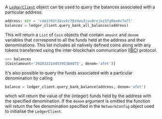 A  [`LedgerClient`](connect-to-network.md) object can be used to query the balances associated with a particular address:

```python
address: str = 'c4e1t62t32vvkr78zdws3jvu9rxjkz3fy0ex4v7e7l'
balances = ledger_client.query_bank_all_balances(address)
```

This will return a `List` of `Coin` objects that contain `amount` and  `denom` variables that correspond to all the funds held at the address and their denominations. This list includes all natively defined coins along with any tokens transferred using the inter-blockchain communication ([IBC](https://ibcprotocol.dev/)) protocol.

```python
>>> balances
[Coin(amount='29263221445595384075', denom='afet')]
```

It's also possible to query the funds associated with a particular denomination by calling  

```python
balance = ledger_client.query_bank_balance(address, denom='afet')
```

which will return the value of the (integer) funds held by the address with the specified denomination. If the `denom` argument is omitted the function will return the fee denomination specified in the `NetworkConfig` object used to initialise the `LedgerClient`.
